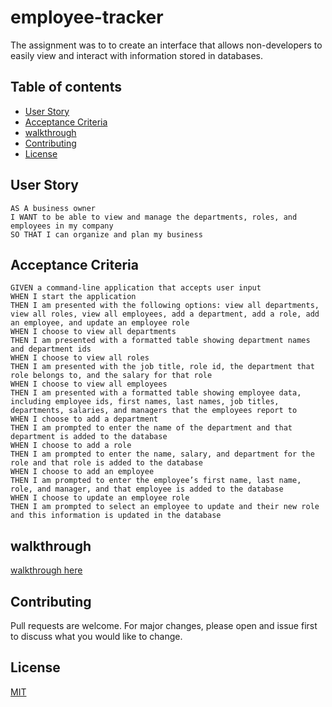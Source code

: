 # employee-tracker

The assignment was to to create an interface that allows non-developers to easily view and interact with information stored in databases. 

## Table of contents

- [User Story](#userstory)
- [Acceptance Criteria](#AcceptanceCriteria)
- [walkthrough](#walkthrough)
- [Contributing](#contributing)
- [License](#license)

## User Story

```
AS A business owner
I WANT to be able to view and manage the departments, roles, and employees in my company
SO THAT I can organize and plan my business
```

## Acceptance Criteria

```
GIVEN a command-line application that accepts user input
WHEN I start the application
THEN I am presented with the following options: view all departments, view all roles, view all employees, add a department, add a role, add an employee, and update an employee role
WHEN I choose to view all departments
THEN I am presented with a formatted table showing department names and department ids
WHEN I choose to view all roles
THEN I am presented with the job title, role id, the department that role belongs to, and the salary for that role
WHEN I choose to view all employees
THEN I am presented with a formatted table showing employee data, including employee ids, first names, last names, job titles, departments, salaries, and managers that the employees report to
WHEN I choose to add a department
THEN I am prompted to enter the name of the department and that department is added to the database
WHEN I choose to add a role
THEN I am prompted to enter the name, salary, and department for the role and that role is added to the database
WHEN I choose to add an employee
THEN I am prompted to enter the employee’s first name, last name, role, and manager, and that employee is added to the database
WHEN I choose to update an employee role
THEN I am prompted to select an employee to update and their new role and this information is updated in the database 

```
## walkthrough
[walkthrough here](https://drive.google.com/file/d/1WfKAKUKr4gJ7BxLcHWd8BU9U5iJZXDTO/view)

## Contributing
Pull requests are welcome. For major changes, please open and issue first to discuss what you would like to change.



## License
[MIT](https://choosealicense.com/licenses/mit/)
